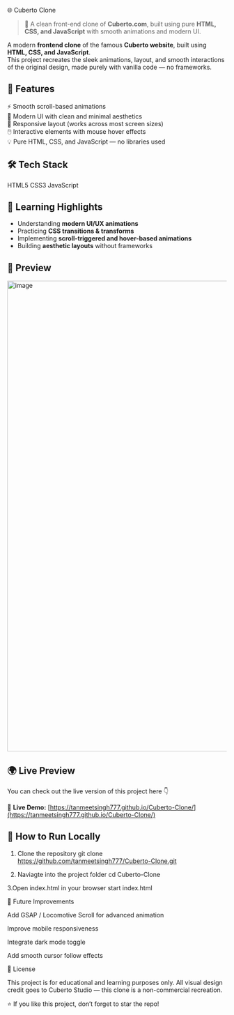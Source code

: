 🌐 Cuberto Clone

> 🧠 A clean front-end clone of **Cuberto.com**, built using pure **HTML, CSS, and JavaScript** with smooth animations and modern UI.

A modern **frontend clone** of the famous **Cuberto website**, built using **HTML, CSS, and JavaScript**.  
This project recreates the sleek animations, layout, and smooth interactions of the original design, made purely with vanilla code — no frameworks.

## 🚀 Features

⚡ Smooth scroll-based animations  
🎨 Modern UI with clean and minimal aesthetics  
🧩 Responsive layout (works across most screen sizes)  
🖱️ Interactive elements with mouse hover effects  
💡 Pure HTML, CSS, and JavaScript — no libraries used  

## 🛠️ Tech Stack
HTML5
CSS3
JavaScript


## 🧠 Learning Highlights

- Understanding **modern UI/UX animations**
- Practicing **CSS transitions & transforms**
- Implementing **scroll-triggered and hover-based animations**
- Building **aesthetic layouts** without frameworks

## 📸 Preview
<img width="1920" height="1080" alt="image" src="https://github.com/user-attachments/assets/ac4e22e3-b0df-4333-affc-f95badf1ed06" />


## 🌍 Live Preview

You can check out the live version of this project here 👇  

🔗 **Live Demo:** [https://tanmeetsingh777.github.io/Cuberto-Clone/](https://tanmeetsingh777.github.io/Cuberto-Clone/)

## 🧩 How to Run Locally

1. Clone the repository
   git clone https://github.com/tanmeetsingh777/Cuberto-Clone.git
   
3. Naviagte into the project folder
   cd Cuberto-Clone
   
3.Open index.html in your browser
  start index.html


🔧 Future Improvements

Add GSAP / Locomotive Scroll for advanced animation

Improve mobile responsiveness

Integrate dark mode toggle

Add smooth cursor follow effects

📄 License

This project is for educational and learning purposes only.
All visual design credit goes to Cuberto Studio
 — this clone is a non-commercial recreation.

⭐ If you like this project, don’t forget to star the repo!
